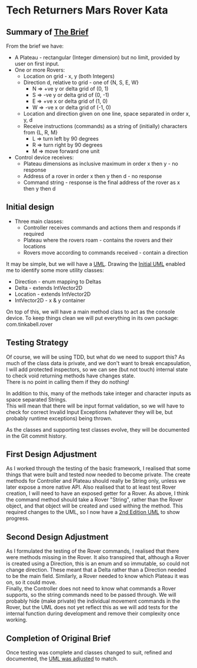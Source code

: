# Tech Returners Mars Rover Kata

## Summary of [The Brief]() 

From the brief we have:
* A Plateau - rectangular (Integer dimension) but no limit, provided by user on first input.
* One or more Rovers:
  * Location on grid - x, y (both Integers)
  * Direction d, relative to grid - one of {N, S, E, W} 
    * N => +ve y or delta grid of (0, 1)
    * S => -ve y or delta grid of (0, -1)
    * E => +ve x or delta grid of (1, 0)
    * W => -ve x or delta grid of (-1, 0)
  * Location and direction given on one line, space separated in order x, y, d
  * Receive instructions (commands) as a string of (initially) characters from {L, R, M}
    * L => turn left by 90 degrees
    * R => turn right by 90 degrees
    * M => move forward one unit
* Control device receives:
  * Plateau dimensions as inclusive maximum in order x then y - no response
  * Address of a rover in order x then y then d - no response
  * Command string - response is the final address of the rover as x then y then d 

## Initial design

* Three main classes:
  * Controller receives commands and actions them and responds if required
  * Plateau where the rovers roam - contains the rovers and their locations
  * Rovers move according to commands received - contain a direction

It may be simple, but we will have a [UML](doc/Mars.drawio). 
Drawing the [Initial UML](doc/Mars1UML.jpg) enabled me to identify some more utility classes:

* Direction - enum mapping to Deltas
* Delta - extends IntVector2D
* Location - extends IntVector2D
* IntVector2D - x & y container

On top of this, we will have a main method class to act as the console device.
To keep things clean we will put everything in its own package: com.tinkabell.rover

## Testing Strategy

Of course, we will be using TDD, but what do we need to support this?  As much of the class data is private,
and we don't want to break encapsulation, I will add protected inspectors, so we can see (but not touch) 
internal state to check void returning methods have changes state.  
There is no point in calling them if they do nothing!

In addition to this, many of the methods take integer and character inputs as space separated Strings.  
This will mean that there will be input format validation, so we will have to check for correct 
Invalid Input Exceptions (whatever they will be, but probably runtime exceptions) being thrown.

As the classes and supporting test classes evolve, they will be documented in the Git commit history. 

## First Design Adjustment

As I worked through the testing of the basic framework, I realised that some things that were built and tested
now needed to become private.  The create methods for Controller and Plateau should really be String only, 
unless we later expose a more native API.  Also realised that to at least test Rover creation, I will need 
to have an exposed getter for a Rover.  As above, I think the command method should take a Rover "String", 
rather than the Rover object, and that object will be created and used withing the method.  This required changes 
to the UML, so I now have a [2nd Edition UML](doc/Mars2UML.jpg) to show progress.

## Second Design Adjustment

As I formulated the testing of the Rover commands, I realised that there were methods missing in the Rover.
It also transpired that, although a Rover is created using a Direction, this is an enum and so immutable, 
so could not change direction.  These meant that a Delta rather than a Direction needed to be the main field.
Similarly, a Rover needed to know which Plateau it was on, so it could move.  
Finally, the Controller does not need to know what commands a Rover supports, so the string commands 
need to be passed through.  We will probably hide (make private) the individual movement commands in the Rover,
but the UML does not yet reflect this as we will add tests for the internal function during development and remove
their complexity once working.

## Completion of Original Brief

Once testing was complete and classes changed to suit, refined and documented, 
the [UML was adjusted](doc/Mars4UML.jpg) to match.
